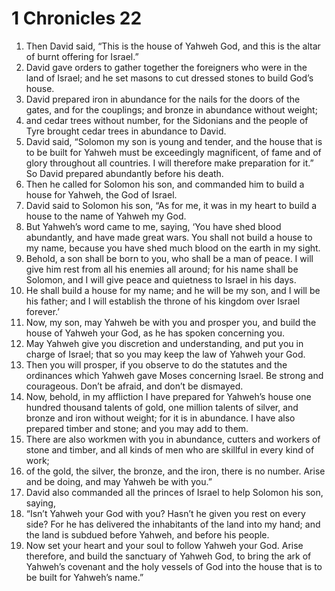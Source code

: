 ﻿
# 1 Chronicles 22
1. Then David said, “This is the house of Yahweh God, and this is the altar of burnt offering for Israel.” 
2. David gave orders to gather together the foreigners who were in the land of Israel; and he set masons to cut dressed stones to build God’s house. 
3. David prepared iron in abundance for the nails for the doors of the gates, and for the couplings; and bronze in abundance without weight; 
4. and cedar trees without number, for the Sidonians and the people of Tyre brought cedar trees in abundance to David. 
5. David said, “Solomon my son is young and tender, and the house that is to be built for Yahweh must be exceedingly magnificent, of fame and of glory throughout all countries. I will therefore make preparation for it.” So David prepared abundantly before his death. 
6. Then he called for Solomon his son, and commanded him to build a house for Yahweh, the God of Israel. 
7. David said to Solomon his son, “As for me, it was in my heart to build a house to the name of Yahweh my God. 
8. But Yahweh’s word came to me, saying, ‘You have shed blood abundantly, and have made great wars. You shall not build a house to my name, because you have shed much blood on the earth in my sight. 
9. Behold, a son shall be born to you, who shall be a man of peace. I will give him rest from all his enemies all around; for his name shall be Solomon, and I will give peace and quietness to Israel in his days. 
10. He shall build a house for my name; and he will be my son, and I will be his father; and I will establish the throne of his kingdom over Israel forever.’ 
11. Now, my son, may Yahweh be with you and prosper you, and build the house of Yahweh your God, as he has spoken concerning you. 
12. May Yahweh give you discretion and understanding, and put you in charge of Israel; that so you may keep the law of Yahweh your God. 
13. Then you will prosper, if you observe to do the statutes and the ordinances which Yahweh gave Moses concerning Israel. Be strong and courageous. Don’t be afraid, and don’t be dismayed. 
14. Now, behold, in my affliction I have prepared for Yahweh’s house one hundred thousand talents of gold, one million talents of silver, and bronze and iron without weight; for it is in abundance. I have also prepared timber and stone; and you may add to them. 
15. There are also workmen with you in abundance, cutters and workers of stone and timber, and all kinds of men who are skillful in every kind of work; 
16. of the gold, the silver, the bronze, and the iron, there is no number. Arise and be doing, and may Yahweh be with you.” 
17. David also commanded all the princes of Israel to help Solomon his son, saying, 
18. “Isn’t Yahweh your God with you? Hasn’t he given you rest on every side? For he has delivered the inhabitants of the land into my hand; and the land is subdued before Yahweh, and before his people. 
19. Now set your heart and your soul to follow Yahweh your God. Arise therefore, and build the sanctuary of Yahweh God, to bring the ark of Yahweh’s covenant and the holy vessels of God into the house that is to be built for Yahweh’s name.” 
